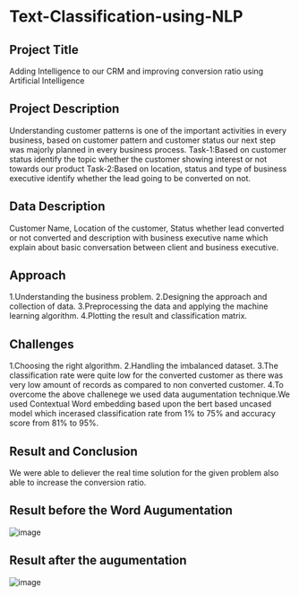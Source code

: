 # Text-Classification-using-NLP
## Project Title
Adding Intelligence to our CRM and improving conversion ratio using Artificial Intelligence
## Project Description
Understanding customer patterns is one of the important activities in
every business, based on customer pattern and customer status our next step was majorly
planned in every business process.
Task-1:Based on customer status identify the topic whether the customer showing interest
or not towards our product
Task-2:Based on location, status and type of business executive identify whether the lead
going to be converted on not.
## Data Description
Customer Name, Location of the customer, Status whether lead converted or not converted
and description with business executive name which explain about basic conversation
between client and business executive.
## Approach
1.Understanding the business problem.
2.Designing the approach and collection of data.
3.Preprocessing the data and applying the machine learning algorithm.
4.Plotting the result and classification matrix.
## Challenges
1.Choosing the right algorithm.
2.Handling the imbalanced dataset.
3.The classification rate were quite low for the converted customer as there was very low amount of records as compared to non converted customer.
4.To overcome the above challenege we used data augumentation technique.We used Contextual Word embedding based upon the bert based uncased model which incerased classification rate from 1% to 75% and accuracy score from 81% to 95%.
## Result and Conclusion
We were able to deliever the real time solution for the given problem also able to increase the conversion ratio.
## Result before the Word Augumentation
![image](https://user-images.githubusercontent.com/99955096/157226796-d6cb9905-746b-4ce1-9ba2-8e5454e1b49d.png)
## Result after the augumentation
![image](https://user-images.githubusercontent.com/99955096/157226930-a5529c49-10d3-4c0f-a783-4e823046eaa6.png)
